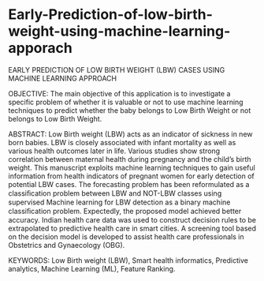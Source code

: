 # Early-Prediction-of-low-birth-weight-using-machine-learning-apporach
EARLY PREDICTION OF LOW BIRTH WEIGHT (LBW) CASES USING MACHINE LEARNING APPROACH
 
 
 
 
 
 OBJECTIVE:
The main objective of this application is to investigate a specific problem of whether it is valuable or not to use machine learning techniques to predict whether the baby belongs to Low Birth Weight or not belongs to Low Birth Weight.


ABSTRACT:
Low Birth weight (LBW) acts as an indicator of sickness in new born babies. LBW is closely associated with infant mortality as well as various health outcomes later in life. Various studies show strong correlation between maternal health during pregnancy and the child’s birth weight. This manuscript exploits machine learning techniques to gain useful information from health indicators of pregnant women for early detection of potential LBW cases. The forecasting problem has been reformulated as a classiﬁcation problem between LBW and NOT-LBW classes using supervised Machine learning for LBW detection as a binary machine classiﬁcation problem. Expectedly, the proposed model achieved better accuracy. Indian health care data was used to construct decision rules to be extrapolated to predictive health care in smart cities. A screening tool based on the decision model is developed to assist health care professionals in Obstetrics and Gynaecology (OBG). 



KEYWORDS: Low Birth weight (LBW), Smart health informatics, Predictive analytics, Machine Learning (ML), Feature Ranking.

